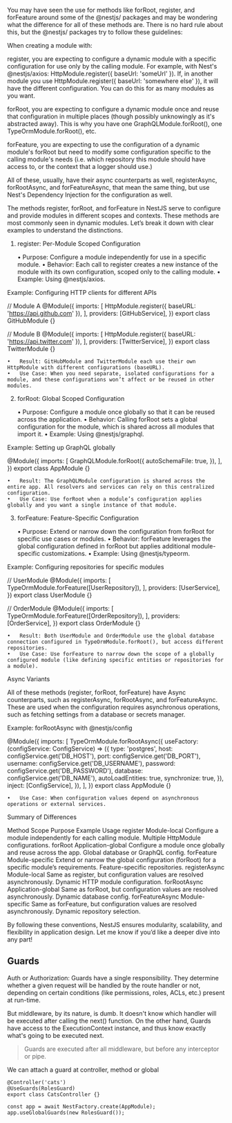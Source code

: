 You may have seen the use for methods like forRoot, register, and forFeature around some of the @nestjs/ packages and may be wondering what the difference for all of these methods are. There is no hard rule about this, but the @nestjs/ packages try to follow these guidelines:

When creating a module with:

register, you are expecting to configure a dynamic module with a specific configuration for use only by the calling module. For example, with Nest's @nestjs/axios: HttpModule.register({ baseUrl: 'someUrl' }). If, in another module you use HttpModule.register({ baseUrl: 'somewhere else' }), it will have the different configuration. You can do this for as many modules as you want.

forRoot, you are expecting to configure a dynamic module once and reuse that configuration in multiple places (though possibly unknowingly as it's abstracted away). This is why you have one GraphQLModule.forRoot(), one TypeOrmModule.forRoot(), etc.

forFeature, you are expecting to use the configuration of a dynamic module's forRoot but need to modify some configuration specific to the calling module's needs (i.e. which repository this module should have access to, or the context that a logger should use.)

All of these, usually, have their async counterparts as well, registerAsync, forRootAsync, and forFeatureAsync, that mean the same thing, but use Nest's Dependency Injection for the configuration as well.

The methods register, forRoot, and forFeature in NestJS serve to configure and provide modules in different scopes and contexts. These methods are most commonly seen in dynamic modules. Let’s break it down with clear examples to understand the distinctions.

1. register: Per-Module Scoped Configuration

   • Purpose: Configure a module independently for use in a specific module.
   • Behavior: Each call to register creates a new instance of the module with its own configuration, scoped only to the calling module.
   • Example: Using @nestjs/axios.

Example: Configuring HTTP clients for different APIs

// Module A
@Module({
imports: [
HttpModule.register({ baseURL: 'https://api.github.com' }),
],
providers: [GitHubService],
})
export class GitHubModule {}

// Module B
@Module({
imports: [
HttpModule.register({ baseURL: 'https://api.twitter.com' }),
],
providers: [TwitterService],
})
export class TwitterModule {}

    •	Result: GitHubModule and TwitterModule each use their own HttpModule with different configurations (baseURL).
    •	Use Case: When you need separate, isolated configurations for a module, and these configurations won’t affect or be reused in other modules.

2. forRoot: Global Scoped Configuration

   • Purpose: Configure a module once globally so that it can be reused across the application.
   • Behavior: Calling forRoot sets a global configuration for the module, which is shared across all modules that import it.
   • Example: Using @nestjs/graphql.

Example: Setting up GraphQL globally

@Module({
imports: [
GraphQLModule.forRoot({
autoSchemaFile: true,
}),
],
})
export class AppModule {}

    •	Result: The GraphQLModule configuration is shared across the entire app. All resolvers and services can rely on this centralized configuration.
    •	Use Case: Use forRoot when a module’s configuration applies globally and you want a single instance of that module.

3. forFeature: Feature-Specific Configuration

   • Purpose: Extend or narrow down the configuration from forRoot for specific use cases or modules.
   • Behavior: forFeature leverages the global configuration defined in forRoot but applies additional module-specific customizations.
   • Example: Using @nestjs/typeorm.

Example: Configuring repositories for specific modules

// UserModule
@Module({
imports: [
TypeOrmModule.forFeature([UserRepository]),
],
providers: [UserService],
})
export class UserModule {}

// OrderModule
@Module({
imports: [
TypeOrmModule.forFeature([OrderRepository]),
],
providers: [OrderService],
})
export class OrderModule {}

    •	Result: Both UserModule and OrderModule use the global database connection configured in TypeOrmModule.forRoot(), but access different repositories.
    •	Use Case: Use forFeature to narrow down the scope of a globally configured module (like defining specific entities or repositories for a module).

Async Variants

All of these methods (register, forRoot, forFeature) have Async counterparts, such as registerAsync, forRootAsync, and forFeatureAsync. These are used when the configuration requires asynchronous operations, such as fetching settings from a database or secrets manager.

Example: forRootAsync with @nestjs/config

@Module({
imports: [
TypeOrmModule.forRootAsync({
useFactory: (configService: ConfigService) => ({
type: 'postgres',
host: configService.get('DB_HOST'),
port: configService.get('DB_PORT'),
username: configService.get('DB_USERNAME'),
password: configService.get('DB_PASSWORD'),
database: configService.get('DB_NAME'),
autoLoadEntities: true,
synchronize: true,
}),
inject: [ConfigService],
}),
],
})
export class AppModule {}

    •	Use Case: When configuration values depend on asynchronous operations or external services.

Summary of Differences

Method Scope Purpose Example Usage
register Module-local Configure a module independently for each calling module. Multiple HttpModule configurations.
forRoot Application-global Configure a module once globally and reuse across the app. Global database or GraphQL config.
forFeature Module-specific Extend or narrow the global configuration (forRoot) for a specific module’s requirements. Feature-specific repositories.
registerAsync Module-local Same as register, but configuration values are resolved asynchronously. Dynamic HTTP module configuration.
forRootAsync Application-global Same as forRoot, but configuration values are resolved asynchronously. Dynamic database config.
forFeatureAsync Module-specific Same as forFeature, but configuration values are resolved asynchronously. Dynamic repository selection.

By following these conventions, NestJS ensures modularity, scalability, and flexibility in application design. Let me know if you’d like a deeper dive into any part!

## Guards

Auth or Authorization: Guards have a single responsibility. They determine whether a given request will be handled by the route handler or not, depending on certain conditions (like permissions, roles, ACLs, etc.) present at run-time.

But middleware, by its nature, is dumb. It doesn't know which handler will be executed after calling the next() function. On the other hand, Guards have access to the ExecutionContext instance, and thus know exactly what's going to be executed next.

> Guards are executed after all middleware, but before any interceptor or pipe.

We can attach a guard at controller, method or global

```
@Controller('cats')
@UseGuards(RolesGuard)
export class CatsController {}
```

```
const app = await NestFactory.create(AppModule);
app.useGlobalGuards(new RolesGuard());
```
